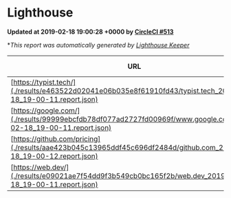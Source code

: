 
# Lighthouse

**Updated at 2019-02-18 19:00:28 +0000 by [CircleCI #513](https://circleci.com/gh/ItinerisLtd/lighthouse-keeper-example/513)**

**This report was automatically generated by [Lighthouse Keeper](https://github.com/itinerisltd/lighthouse-keeper)*

| URL | Performance | Accessibility | Best Practices | SEO | PWA | Updated At |
| --- | --- | --- | --- | --- | --- | --- |
| [https://typist.tech/](./results/e463522d02041e06b035e8f61910fd43/typist.tech_2019-02-18_19-00-11.report.json) | 1 |  |  |  |  | 2019-02-18T19:00:11.291Z |
| [https://google.com/](./results/99999ebcfdb78df077ad2727fd00969f/www.google.com_2019-02-18_19-00-11.report.json) | 0.96 | 0.71 | 0.93 | 0.8 | 0.58 | 2019-02-18T19:00:11.228Z |
| [https://github.com/pricing](./results/aae423b045c13965ddf45c696df2484d/github.com_2019-02-18_19-00-12.report.json) | 0.65 | 0.89 | 0.93 | 0.9 | 0.58 | 2019-02-18T19:00:12.416Z |
| [https://web.dev/](./results/e09021ae7f54dd9f3b549cb0bc165f2b/web.dev_2019-02-18_19-00-11.report.json) | 0.9 | 0.93 | 1 | 0.91 | 1 | 2019-02-18T19:00:11.353Z |
